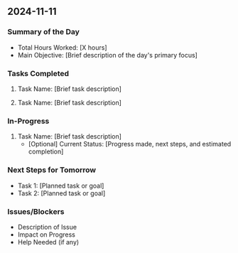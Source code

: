 

## 2024-11-11


### Summary of the Day
- Total Hours Worked: [X hours]
- Main Objective: [Brief description of the day's primary focus]

### Tasks Completed
1. Task Name: [Brief task description]

2. Task Name: [Brief task description]

### In-Progress
1. Task Name: [Brief task description]
   - [Optional] Current Status: [Progress made, next steps, and estimated completion]

### Next Steps for Tomorrow
- Task 1: [Planned task or goal]
- Task 2: [Planned task or goal]

### Issues/Blockers
- Description of Issue
- Impact on Progress
- Help Needed (if any)


